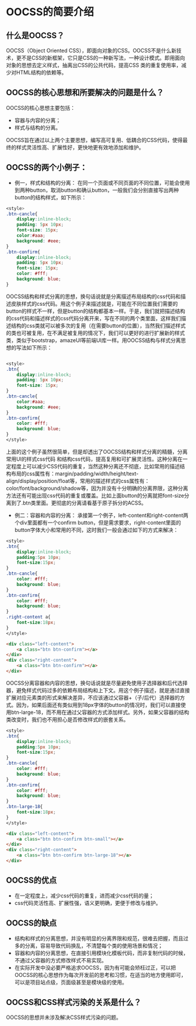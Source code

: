 # OOCSS的简要介绍


## 什么是OOCSS？
OOCSS（Object Oriented CSS），即面向对象的CSS。OOCSS不是什么新技术，更不是CSS的新框架，它只是CSS的一种新写法，一种设计模式。即用面向对象的思想去定义样式，抽离出CSS的公共代码，提高CSS 类的重复使用率，减少对HTML结构的依赖等。


## OOCSS的核心思想和所要解决的问题是什么？
OOCSS的核心思想主要包括：
* 容器与内容的分离；
* 样式与结构的分离。

OOCSS旨在通过以上两个主要思想，编写高可复用、低耦合的CSS代码，使得最终的样式灵活性高、扩展性好，更快地更有效地添加和维护。


## OOCSS的两个小例子：
* 例一，样式和结构的分离：
在同一个页面或不同页面的不同位置，可能会使用到两种button，取消button和确认button，一般我们会分别直接写出两种button的结构样式，如下所示：
```css
<style>
.btn-cancle{
    display:inline-block;
    padding: 5px 10px;
    font-size: 15px;
    color:#aaa;
    background: #eee;
}
.btn-confirm{
    display:inline-block;
    padding: 5px 10px;
    font-size: 15px;
    color: #fff;
    background: blue;
}
```

OOCSS结构和样式分离的思想，换句话说就是分离描述布局结构的css代码和描述皮肤样式的css代码。用这个例子来描述就是，可能在不同位置我们需要的button的样式不一样，但是button的结构都基本一样。于是，我们就把描述结构的css代码和描述样式的css代码分离开来，写在不同的两个类里面，这样我们描述结构的css类就可以被多次的复用（在需要button的位置），当然我们描述样式的类也可被复用，在不满足被复用的情况下，我们可以更好的进行扩展新的样式类，类似于bootstrap，amazeUI等前端UI库一样。用OOCSS结构与样式分离思想的写法如下所示：

```css

<style>
.btn{
    display:inline-block;
    padding: 5px 10px;
    font-size: 15px;
}
.btn-cancle{
    color:#aaa;
    background: #eee;
}
.btn-confirm{
    color: #fff;
    background: blue;
}
</style>
```

上面的这个例子虽然很简单，但是却透出了OOCSS结构和样式分离的精髓，分离常用UI的样式css代码
和结构css代码，提高复用和可扩展灵活性。这种分离在一定程度上可以减少CSS代码的重复，当然这种分离还不彻底，比如常用的描述结构布局的css属性有：margin/padding/width/height/text-align/display/position/float等，常用的描述样式的css属性有：color/font/background/shadow等，因为并没有十分明确的分离界限，这种分离方法还有可能出现css代码的重复或覆盖。比如上面button的分离就把font-size分离到了.btn类里面。更彻底的分离请看基于原子拆分的ACSS。

* 例二：容器和内容的分离：
承接第一个例子，left-content和right-content两个div里面都有一个confirm button，但是需求要求，right-content里面的button字体大小和常用的不同，这时我们一般会通过如下的方式来解决：

```css
<style>
.btn{
    display:inline-block;
    padding:5px 10px;
    font-size:15px;
}
.btn-cancle{
    color: #fff;
    background: blue;
}
.btn-confirm{
    color: #fff;
    background: blue;
}
.right-content a{
    font-size:18px;
}
</style>
```
```html
<div class="left-content"> 
    <a class="btn btn-confirm"></a>
</div>
<div class="right-content">
    <a class="btn btn-confirm"></a>
</div>
```

OOCSS分离容器和内容的思想，换句话说就是尽量避免使用子选择器和后代选择器，避免样式代码过多的依赖布局结构和上下文。用这个例子描述，就是通过直接扩展对应元素类的形式来解决差异，不应该通过父容器+（子/后代）选择器的方式。因为，如果后面还有类似用到18px字体的button的情况时，我们可以直接使用btn-large-18，而不用在通过父容器的方式添加样式。另外，如果父容器的结构类改变时，我们也不用担心是否修改样式的嵌套关系。

```css
<style>
.btn{
    display:inline-block;
    padding:5px 10px;
    font-size:15px;
}
.btn-cancle{
    color: #fff;
    background: blue;
}
.btn-confirm{
    color: #fff;
    background: blue;
}
.btn-large-18{
    font-size:18px;
}
</style>
```
```html
<div class="left-content"> 
    <a class="btn btn-confirm btn-small"></a>
</div>
<div class="right-content">
    <a class="btn btn-confirm btn-large-18"></a>
</div>
```

## OOCSS的优点
* 在一定程度上，减少css代码的重复，进而减少css代码的量；
* css代码灵活性高、扩展性强，语义更明确，更便于修改与维护。


## OOCSS的缺点
* 结构和样式的分离思想，并没有明显的分离界限和规范，很难去把握，而且过多的分离，容易导致代码换乱，不清楚每个类的使用场景和情况；
* 容器和内容的分离思想，在直接引用模块化模板代码，而非复制代码的时候，不通过父容器的方式修改样式不易实现。
* 在实际开发中没必要严格追求OOCSS，因为有可能会矫枉过正，可以把OOCSS的核心思想作为每次开发前的思考和习惯，在适当的地方使用即可，可以是项目站点级，页面级甚至是模块级的使用。


## OOCSS和CSS样式污染的关系是什么？
OOCSS的思想并未涉及解决CSS样式污染的问题。



